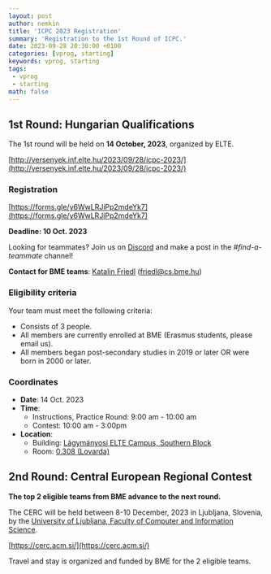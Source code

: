 ```yaml
---
layout: post
author: nemkin
title: 'ICPC 2023 Registration'
summary: 'Registration to the 1st Round of ICPC.'
date: 2023-09-28 20:30:00 +0100
categories: [vprog, starting]
keywords: vprog, starting
tags: 
 - vprog
 - starting
math: false
---
```


## 1st Round: Hungarian Qualifications

The 1st round will be held on **14 October, 2023**, organized by ELTE.

[http://versenyek.inf.elte.hu/2023/09/28/icpc-2023/](http://versenyek.inf.elte.hu/2023/09/28/icpc-2023/)

### Registration

[https://forms.gle/y6WwLRJiPp2mdeYk7](https://forms.gle/y6WwLRJiPp2mdeYk7)

**Deadline: 10 Oct. 2023**

Looking for teammates? Join us on [Discord](https://vprog.hu/discord) and make a post in the *#find-a-teammate* channel!

**Contact for BME teams**: [Katalin Friedl](http://www.cs.bme.hu/~friedl) ([friedl@cs.bme.hu](mailto:friedl@cs.bme.hu))

### Eligibility criteria

Your team must meet the following criteria:

- Consists of 3 people.
- All members are currently enrolled at BME (Erasmus students, please email us).
- All members began post-secondary studies in 2019 or later OR were born in 2000 or later.

### Coordinates

- **Date**: 14 Oct. 2023
- **Time**:
  - Instructions, Practice Round: 9:00 am - 10:00 am
  - Contest: 10:00 am - 3:00pm
- **Location**:
  - Building: [Lágymányosi ELTE Campus, Southern Block](https://goo.gl/maps/c3KgQrZBMH2mBtmq5)
  - Room: [0.308 (Lovarda)](/assets/img/elte_ik_deli_epulet_lovarda.jpg)

## 2nd Round: Central European Regional Contest

**The top 2 eligible teams from BME advance to the next round.**

The CERC will be held between 8-10 December, 2023</div> in Ljubljana, Slovenia, by the [University of Ljubljana, Faculty of Computer and Information Science](https://goo.gl/maps/ykUS8cy3s8FL17rN9).

[https://cerc.acm.si/](https://cerc.acm.si/)

Travel and stay is organized and funded by BME for the 2 eligible teams.
